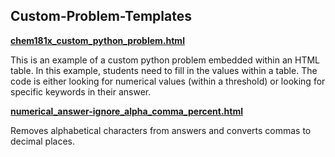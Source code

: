 Custom-Problem-Templates
-----

[<strong>chem181x_custom_python_problem.html</strong>](/Custom-Problem-Templates/chem181x_custom_python_problem.html)

This is an example of a custom python problem embedded within an HTML table. In this example, students need to fill in the values within a table. The code is either looking for numerical values (within a threshold) or looking for specific keywords in their answer.

[<strong>numerical_answer-ignore_alpha_comma_percent.html</strong>](/Custom-Problem-Templates/Numerical_Answer-Ignore_Alpha_Commas_Percent.html)

Removes alphabetical characters from answers and converts commas to decimal places.
